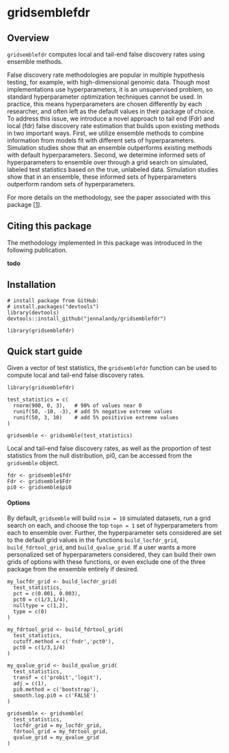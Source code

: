 
# gridsemblefdr

<!-- badges: start -->
<!-- badges: end -->

## Overview

`gridsemblefdr` computes local and tail-end false discovery rates using ensemble methods.

False discovery rate methodologies are popular in multiple hypothesis testing, for example, with high-dimensional genomic data. Though most implementations use hyperparameters, it is an unsupervised problem, so standard hyperparameter optimization techniques cannot be used. In practice, this means hyperparameters are chosen differently by each researcher, and often left as the default values in their package of choice. To address this issue, we introduce a novel approach to tail end (Fdr) and local (fdr) false discovery rate estimation that builds upon existing methods in two important ways. First, we utilize ensemble methods to combine information from models fit with different sets of hyperparameters. Simulation studies show that an ensemble outperforms existing methods with default hyperparameters. Second, we determine informed sets of hyperparameters to ensemble over through a grid search on simulated, labeled test statistics based on the true, unlabeled data. Simulation studies show that in an ensemble, these informed sets of hyperparameters outperform random sets of hyperparameters. 

For more details on the methodology, see the paper associated with this package [[1]()].

## Citing this package

The methodology implemented in this package was introduced in the following publication.

**todo**

## Installation
```{r setup, eval = FALSE}
# install package from GitHub:
# install.packages("devtools")
library(devtools)
devtools::install_github("jennalandy/gridsemblefdr")

library(gridsemblefdr)
```

## Quick start guide

Given a vector of test statistics, the `gridsemblefdr` function can be used to compute local and tail-end false discovery rates.

```{r eval = FALSE}
library(gridsemblefdr)

test_statistics = c(
  rnorm(900, 0, 3),   # 90% of values near 0
  runif(50, -10, -3), # add 5% negative extreme values
  runif(50, 3, 10)    # add 5% positivive extreme values
)

gridsemble <- gridsemble(test_statistics)
```

Local and tail-end false discovery rates, as well as the proportion of test statistics from the null distribution, pi0, can be accessed from the `gridsemble` object.

```{r eval = FALSE}
fdr <- gridsemble$fdr
Fdr <- gridsemble$Fdr
pi0 <- gridsemble$pi0
```

#### Options

By default, `gridsemble` will build `nsim = 10` simulated datasets, run a grid search on each, and choose the top `topn = 1` set of hyperparameters from each to ensemble over. Further, the hyperparameter sets considered are set to the default grid values in the functions `build_locfdr_grid`, `build_fdrtool_grid`, and `build_qvalue_grid`. If a user wants a more personalized set of hyperparameters considered, they can build their own grids of options with these functions, or even exclude one of the three package from the ensemble entirely if desired.

```{r eval = FALSE}
my_locfdr_grid <- build_locfdr_grid(
  test_statistics,
  pct = c(0.001, 0.003),
  pct0 = c(1/3,1/4),
  nulltype = c(1,2),
  type = c(0)
)

my_fdrtool_grid <- build_fdrtool_grid(
  test_statistics,
  cutoff.method = c('fndr','pct0'),
  pct0 = c(1/3,1/4)
)

my_qvalue_grid <- build_qvalue_grid(
  test_statistics,
  transf = c('probit','logit'),
  adj = c(1),
  pi0.method = c('bootstrap'),
  smooth.log.pi0 = c('FALSE')
)

gridsemble <- gridsemble(
  test_statistics,
  locfdr_grid = my_locfdr_grid,
  fdrtool_grid = my_fdrtool_grid,
  qvalue_grid = my_qvalue_grid
)
```
